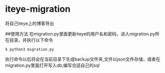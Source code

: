 # iteye-migration
将自己iteye上的博客导出

##使用方法
在migration.py里面更新iteye的用户名和密码，进入migration.py所在目录，并执行以下命令
```shell
$ python3 migration.py
```
执行命令以后将会在当前目录下生成backup文件夹,文件以json文件存储，或者在migration.py里面打开写入db,编写合适自己的sql
